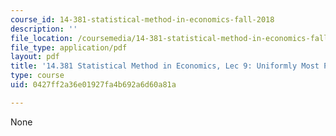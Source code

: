 ```yaml
---
course_id: 14-381-statistical-method-in-economics-fall-2018
description: ''
file_location: /coursemedia/14-381-statistical-method-in-economics-fall-2018/0427ff2a36e01927fa4b692a6d60a81a_MIT14_381F18_lec9.pdf
file_type: application/pdf
layout: pdf
title: '14.381 Statistical Method in Economics, Lec 9: Uniformly Most Powerful Tests'
type: course
uid: 0427ff2a36e01927fa4b692a6d60a81a

---
```

None